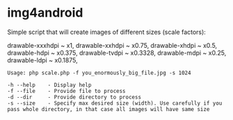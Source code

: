# img4android

Simple script that will create images of different sizes (scale factors):

drawable-xxxhdpi  ~  x1,
drawable-xxhdpi   ~  x0.75,
drawable-xhdpi    ~  x0.5,
drawable-hdpi     ~  x0.375,
drawable-tvdpi    ~  x0.3328,
drawable-mdpi     ~  x0.25,
drawable-ldpi     ~  x0.1875,


```
Usage: php scale.php -f you_enormously_big_file.jpg -s 1024

-h --help	 - Display help
-f --file	 - Provide file to process
-d --dir	 - Provide directory to process
-s --size	 - Specify max desired size (width). Use carefully if you pass whole directory, in that case all images will have same size
```